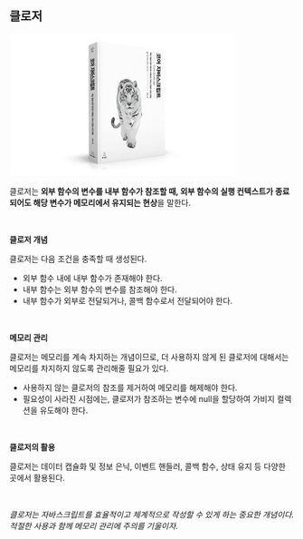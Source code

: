 ## 클로저

<img src="./img/book_img.jpg" width="400" height="250"/>

<br/>

클로저는 **외부 함수의 변수를 내부 함수가 참조할 때, 외부 함수의 실행 컨텍스트가 종료되어도 해당 변수가 메모리에서 유지되는 현상**을 말한다.

<br/>

**클로저 개념**

클로저는 다음 조건을 충족할 때 생성된다.

- 외부 함수 내에 내부 함수가 존재해야 한다.
- 내부 함수는 외부 함수의 변수를 참조해야 한다.
- 내부 함수가 외부로 전달되거나, 콜백 함수로서 전달되어야 한다.

<br/>

**메모리 관리**

클로저는 메모리를 계속 차지하는 개념이므로, 더 사용하지 않게 된 클로저에 대해서는 메모리를 차지하지 않도록 관리해줄 필요가 있다.

- 사용하지 않는 클로저의 참조를 제거하여 메모리를 해제해야 한다.
- 필요성이 사라진 시점에는, 클로저가 참조하는 변수에 null을 할당하여 가비지 컬렉션을 유도해야 한다.

<br/>

**클로저의 활용**

클로저는 데이터 캡슐화 및 정보 은닉, 이벤트 핸들러, 콜백 함수, 상태 유지 등 다양한 곳에서 활용된다.

<br/>

*클로저는 자바스크립트를 효율적이고 체계적으로 작성할 수 있게 하는 중요한 개념이다.* <br/>
*적절한 사용과 함께 메모리 관리에 주의를 기울이자.*